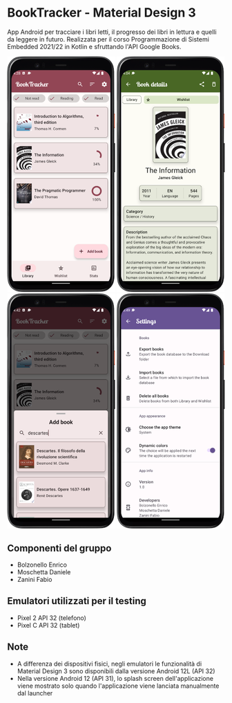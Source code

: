 # BookTracker - Material Design 3
App Android per tracciare i libri letti, il progresso dei libri in lettura e quelli da leggere in futuro. Realizzata per il corso Programmazione di Sistemi Embedded 2021/22 in Kotlin e sfruttando l'API Google Books.

<p float="center">
  <img src="https://github.com/enricobolzonello/BookTracker/blob/master/images/mainactivity1.png" width="250" />
  <img src="https://github.com/enricobolzonello/BookTracker/blob/master/images/bookdetail.png" width="250" /> 
  <img src="https://github.com/enricobolzonello/BookTracker/blob/master/images/add_small.png" width="250" />
  <img src="https://github.com/enricobolzonello/BookTracker/blob/master/images/settings.png" width="250" />
</p>

## Componenti del gruppo
- Bolzonello Enrico
- Moschetta Daniele
- Zanini Fabio
## Emulatori utilizzati per il testing
- Pixel 2 API 32 (telefono)
- Pixel C API 32 (tablet)
## Note
- A differenza dei dispositivi fisici, negli emulatori le funzionalità di Material Design 3 sono disponibili dalla versione Android 12L (API 32)
- Nella versione Android 12 (API 31), lo splash screen dell'applicazione viene mostrato solo quando l'applicazione viene lanciata manualmente dal launcher
